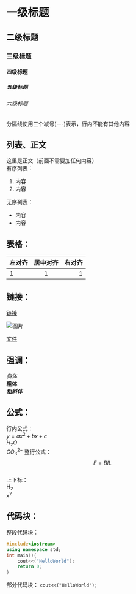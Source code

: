 # 一级标题

## 二级标题

### 三级标题

#### 四级标题

##### 五级标题

###### 六级标题

分隔线使用三个减号(---)表示，行内不能有其他内容

## 列表、正文

这里是正文（前面不需要加任何内容）  
有序列表：

1. 内容
2. 内容

无序列表：

- 内容
- 内容

## 表格：

| 左对齐 | 居中对齐 | 右对齐 |
| :----- | :------: | -----: |
| 1      |    1     |      1 |

## 链接：

[链接](www.baidu.com)

![图片](/1.jpg)

[文件](/1.pdf)

## 强调：

_斜体_  
**粗体**  
**_粗斜体_**

## 公式：

行内公式：  
$y=ax^2+bx+c$  
$H_2O$  
${CO_3^2}^-$
整行公式：  
$$F=BIL$$  
上下标：  
H<sub>2</sub>  
x<sup>2</sup>

## 代码块：

整段代码块：

```cpp
#include<iostream>
using namespace std;
int main(){
    cout<<("HelloWorld");
    return 0;
}
```

部分代码块：
`cout<<("HelloWorld");`
